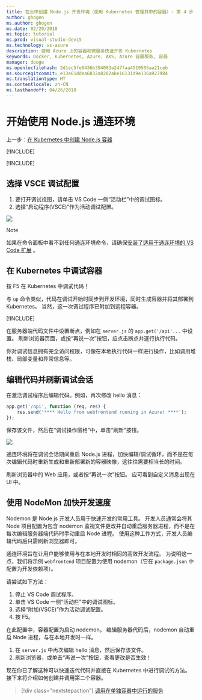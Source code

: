 ```yaml
---
title: 在云中创建 Node.js 开发环境（使用 Kubernetes 管理其中的容器）- 第 4 步 - 在 Kubernetes 中调试容器 | Microsoft Docs
author: ghogen
ms.author: ghogen
ms.date: 02/20/2018
ms.topic: tutorial
ms.prod: visual-studio-dev15
ms.technology: vs-azure
description: 使用 Azure 上的容器和微服务快速开发 Kubernetes
keywords: Docker, Kubernetes, Azure, AKS, Azure 容器服务, 容器
manager: douge
ms.openlocfilehash: 2d1ec5fe0436b394083a247faa4519505aa21ceb
ms.sourcegitcommit: e13e61ddea6032a8282abe16131d9e136a927984
ms.translationtype: HT
ms.contentlocale: zh-CN
ms.lasthandoff: 04/26/2018
---
```

# <a name="get-started-on-connected-environment-with-nodejs"></a>开始使用 Node.js 通连环境

上一步：[在 Kubernetes 中创建 Node.js 容器](get-started-nodejs-03.md)

[!INCLUDE[](includes/debug-intro.md)]

[!INCLUDE[](includes/init-debug-assets-vscode.md)]


## <a name="select-the-vsce-debug-configuration"></a>选择 VSCE 调试配置
1. 要打开调试视图，请单击 VS Code 一侧“活动栏”中的调试图标。
1. 选择“启动程序(VSCE)”作为活动调试配置。

![](media/debug-configuration-nodejs.png)

> [!Note]
> 如果在命令面板中看不到任何通连环境命令，请确保[安装了适用于通连环境的 VS Code 扩展](get-started-nodejs-01.md#get-kubernetes-debugging-for-vs-code) 。

## <a name="debug-the-container-in-kubernetes"></a>在 Kubernetes 中调试容器
按 F5 在 Kubernetes 中调试代码！

与 `up` 命令类似，代码在调试开始时同步到开发环境，同时生成容器并将其部署到 Kubernetes。 当然，这一次调试程序已附加到远程容器。

[!INCLUDE[](includes/tip-vscode-status-bar-url.md)]

在服务器端代码文件中设置断点，例如在 `server.js` 的 `app.get('/api'...` 中设置。 刷新浏览器页面，或按“再说一次”按钮，应点击断点并逐行执行代码。

你对调试信息拥有完全访问权限，可像在本地执行代码一样进行操作，比如调用堆栈、局部变量和异常信息等。

## <a name="edit-code-and-refresh-the-debug-session"></a>编辑代码并刷新调试会话
在激活调试程序后编辑代码。例如，再次修改 hello 消息：

```javascript
app.get('/api', function (req, res) {
    res.send('**** Hello from webfrontend running in Azure! ****');
});
```

保存该文件，然后在“调试操作窗格”中，单击“刷新”按钮。 

![](media/debug-action-refresh-nodejs.png)

通连环境将在调试会话期间重启 Node.js 进程，加快编辑/调试循环，而不是在每次编辑代码时重新生成和重新部署新的容器映像，这往往需要相当长的时间。

刷新浏览器中的 Web 应用，或者按“再说一次”按钮。 应可看到自定义消息出现在 UI 中。


## <a name="use-nodemon-to-develop-even-faster"></a>使用 NodeMon 加快开发速度
Nodemon 是 Node.js 开发人员用于快速开发的常用工具。 开发人员通常会将其 Node 项目配置为包含 nodemon 监视文件更改并自动重启服务器进程，而不是在每次编辑服务器端代码时手动重启 Node 进程。 使用这种工作方式，开发人员编辑代码后只需刷新浏览器即可。

通连环境旨在让用户能够使用与在本地开发时相同的高效开发流程。 为说明这一点，我们将示例 `webfrontend` 项目配置为使用 nodemon（它在 `package.json` 中配置为开发依赖项）。

请尝试如下方法：
1. 停止 VS Code 调试程序。
1. 单击 VS Code 一侧“活动栏”中的调试图标。 
1. 选择“附加(VSCE)”作为活动调试配置。
1. 按 F5。

在此配置中，容器配置为启动 nodemon。 编辑服务器代码后，nodemon 自动重启 Node 进程，与在本地开发时一样。 
1. 在 `server.js` 中再次编辑 hello 消息，然后保存该文件。
1. 刷新浏览器，或单击“再说一次”按钮，查看更改是否生效！

现在你已了解这种可以快速迭代代码并直接在 Kubernetes 中进行调试的方法。 接下来将介绍如何创建并调用第二个容器。

> [!div class="nextstepaction"]
> [调用在单独容器中运行的服务](get-started-nodejs-05.md)

